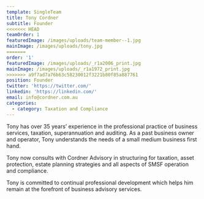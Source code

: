```yaml
---
template: SingleTeam
title: Tony Cordner
subtitle: Founder
<<<<<<< HEAD
teamOrder: 1
featuredImage: /images/uploads/team-member--1.jpg
mainImage: /images/uploads/tony.jpg
=======
order: '1'
featuredImage: /images/uploads/_r1a2006_print.jpg
mainImage: /images/uploads/_r1a1972_print.jpg
>>>>>>> a9f7ad7a76b63c58230012f3221b80f85a887761
position: Founder
twitter: 'https://twitter.com/'
linkedin: 'https://linkedin.com/'
email: info@cordner.com.au
categories:
  - category: Taxation and Compliance
---
```


Tony has over 35 years’ experience in the professional practice of
business services, taxation, superannuation and auditing. As a past
business owner and operator, Tony understands the needs of a small
medium business first hand.

Tony now consults with Cordner Advisory in structuring for taxation,
asset protection, estate planning strategies and all aspects of SMSF
operation and compliance.

Tony is committed to continual professional development which helps
him remain at the forefront of business advisory services.
